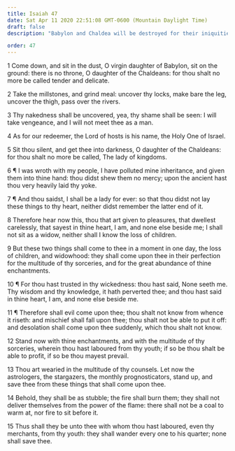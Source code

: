 ```yaml
---
title: Isaiah 47
date: Sat Apr 11 2020 22:51:08 GMT-0600 (Mountain Daylight Time)
draft: false
description: "Babylon and Chaldea will be destroyed for their iniquities—No one will save them."

order: 47
---
```

    
1 Come down, and sit in the dust, O virgin daughter of Babylon, sit on the ground: there is no throne, O daughter of the Chaldeans: for thou shalt no more be called tender and delicate.

2 Take the millstones, and grind meal: uncover thy locks, make bare the leg, uncover the thigh, pass over the rivers.

3 Thy nakedness shall be uncovered, yea, thy shame shall be seen: I will take vengeance, and I will not meet thee as a man.

4 As for our redeemer, the Lord of hosts is his name, the Holy One of Israel.

5 Sit thou silent, and get thee into darkness, O daughter of the Chaldeans: for thou shalt no more be called, The lady of kingdoms.

6 ¶ I was wroth with my people, I have polluted mine inheritance, and given them into thine hand: thou didst shew them no mercy; upon the ancient hast thou very heavily laid thy yoke.

7 ¶ And thou saidst, I shall be a lady for ever: so that thou didst not lay these things to thy heart, neither didst remember the latter end of it.

8 Therefore hear now this, thou that art given to pleasures, that dwellest carelessly, that sayest in thine heart, I am, and none else beside me; I shall not sit as a widow, neither shall I know the loss of children.

9 But these two things shall come to thee in a moment in one day, the loss of children, and widowhood: they shall come upon thee in their perfection for the multitude of thy sorceries, and for the great abundance of thine enchantments.

10 ¶ For thou hast trusted in thy wickedness: thou hast said, None seeth me. Thy wisdom and thy knowledge, it hath perverted thee; and thou hast said in thine heart, I am, and none else beside me.

11 ¶ Therefore shall evil come upon thee; thou shalt not know from whence it riseth: and mischief shall fall upon thee; thou shalt not be able to put it off: and desolation shall come upon thee suddenly, which thou shalt not know.

12 Stand now with thine enchantments, and with the multitude of thy sorceries, wherein thou hast laboured from thy youth; if so be thou shalt be able to profit, if so be thou mayest prevail.

13 Thou art wearied in the multitude of thy counsels. Let now the astrologers, the stargazers, the monthly prognosticators, stand up, and save thee from these things that shall come upon thee.

14 Behold, they shall be as stubble; the fire shall burn them; they shall not deliver themselves from the power of the flame: there shall not be a coal to warm at, nor fire to sit before it.

15 Thus shall they be unto thee with whom thou hast laboured, even thy merchants, from thy youth: they shall wander every one to his quarter; none shall save thee.
